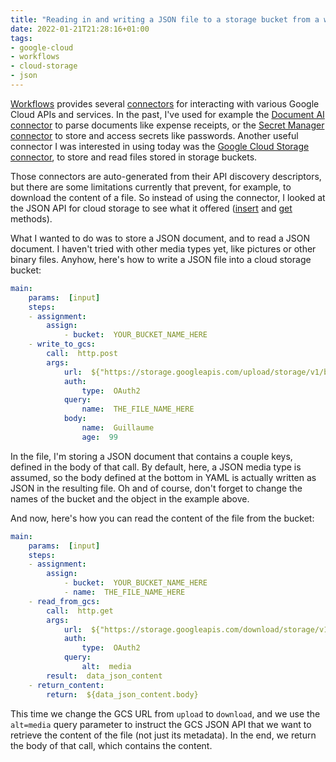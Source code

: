 ```yaml
---
title: "Reading in and writing a JSON file to a storage bucket from a workflow"
date: 2022-01-21T21:28:16+01:00
tags:
- google-cloud
- workflows
- cloud-storage
- json
---
```


[Workflows](https://cloud.google.com/workflows) provides several [connectors](https://cloud.google.com/workflows/docs/reference/googleapis) 
for interacting with various Google Cloud APIs and services. 
In the past, I've used for example the [Document AI connector](https://cloud.google.com/workflows/docs/reference/googleapis/documentai/Overview) 
to parse documents like expense receipts, 
or the [Secret Manager connector](https://cloud.google.com/workflows/docs/reference/googleapis/secretmanager/Overview) 
to store and access secrets like passwords. 
Another useful connector I was interested in using today was the 
[Google Cloud Storage connector](https://cloud.google.com/workflows/docs/reference/googleapis/storage/Overview), 
to store and read files stored in storage buckets.

Those connectors are auto-generated from their API discovery descriptors, 
but there are some limitations currently that prevent, for example, to download the content of a file. 
So instead of using the connector, I looked at the JSON API for cloud storage to see what it offered 
([insert](https://cloud.google.com/workflows/docs/reference/googleapis/storage/v1/objects/insert) and 
[get](https://cloud.google.com/storage/docs/json_api/v1/objects/get) methods).

What I wanted to do was to store a JSON document, and to read a JSON document. 
I haven't tried with other media types yet, like pictures or other binary files. 
Anyhow, here's how to write a JSON file into a cloud storage bucket:

```yaml
main:
    params:  [input]
    steps:
    - assignment:
        assign:
            - bucket:  YOUR_BUCKET_NAME_HERE
    - write_to_gcs:
        call:  http.post
        args:
            url:  ${"https://storage.googleapis.com/upload/storage/v1/b/"  +  bucket  +  "/o"}
            auth:
                type:  OAuth2
            query:
                name:  THE_FILE_NAME_HERE
            body:
                name:  Guillaume
                age:  99
```

In the file, I'm storing a JSON document that contains a couple keys, defined in the body of that call. 
By default, here, a JSON media type is assumed, so the body defined at the bottom in YAML is actually written as JSON in the resulting file. 
Oh and of course, don't forget to change the names of the bucket and the object in the example above.

And now, here's how you can read the content of the file from the bucket:

```yaml
main:
    params:  [input]
    steps:
    - assignment:
        assign:
            - bucket:  YOUR_BUCKET_NAME_HERE
            - name:  THE_FILE_NAME_HERE
    - read_from_gcs:
        call:  http.get
        args:
            url:  ${"https://storage.googleapis.com/download/storage/v1/b/"  +  bucket  +  "/o/"  +  name}
            auth:
                type:  OAuth2
            query:
                alt:  media
        result:  data_json_content
    - return_content:
        return:  ${data_json_content.body}
```

This time we change the GCS URL from `upload` to `download`, 
and we use the `alt=media` query parameter to instruct the GCS JSON API that we want to retrieve the content of the file (not just its metadata). 
In the end, we return the body of that call, which contains the content.